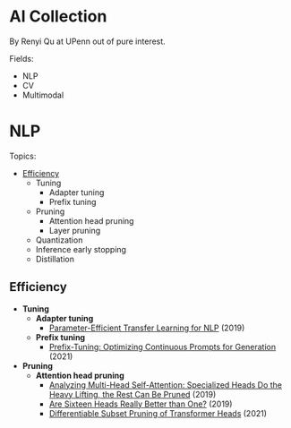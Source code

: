 # AI Collection

By Renyi Qu at UPenn out of pure interest.

Fields:
- NLP
- CV
- Multimodal

# NLP
Topics:
- [Efficiency](#efficiency)
    - Tuning
        - Adapter tuning
        - Prefix tuning
    - Pruning
        - Attention head pruning
        - Layer pruning
    - Quantization
    - Inference early stopping
    - Distillation

## Efficiency
- **Tuning**
    - **Adapter tuning**
        - [Parameter-Efficient Transfer Learning for NLP](https://arxiv.org/pdf/1902.00751.pdf) (2019)
    - **Prefix tuning**
        - [Prefix-Tuning: Optimizing Continuous Prompts for Generation](https://arxiv.org/pdf/2101.00190.pdf) (2021)
- **Pruning**
    - **Attention head pruning**
        - [Analyzing Multi-Head Self-Attention: Specialized Heads Do the Heavy Lifting, the Rest Can Be Pruned](https://arxiv.org/pdf/1905.09418.pdf) (2019)
        - [Are Sixteen Heads Really Better than One?](https://arxiv.org/pdf/1905.10650.pdf) (2019)
        - [Differentiable Subset Pruning of Transformer Heads](https://arxiv.org/pdf/2108.04657.pdf) (2021)
